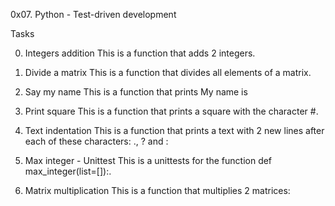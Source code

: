 0x07. Python - Test-driven development

Tasks

0. Integers addition
This is a function that adds 2 integers.

1. Divide a matrix
This is a function that divides all elements of a matrix.

2. Say my name
This is a function that prints My name is <first name> <last name>

3. Print square
This is a function that prints a square with the character #.

4. Text indentation
This is a function that prints a text with 2 new lines after each of these characters: ., ? and :

5. Max integer - Unittest
This is a unittests for the function def max_integer(list=[]):.

6. Matrix multiplication
This is a function that multiplies 2 matrices:

